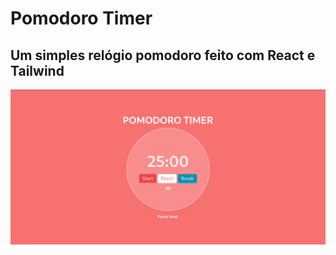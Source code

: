 # Pomodoro Timer

## Um simples relógio pomodoro feito com React e Tailwind

![App screen](./public/assets/images/application-screen.png)
